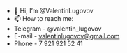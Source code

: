- 👋 Hi, I’m @ValentinLugovov
- 📫 How to reach me:
- Telegram - @valentin_lugovov
- E-mail - valentinlugovov@gmail.com
- Phone - 7 921 921 52 41

<!---
ValentinLugovov/ValentinLugovov is a ✨ special ✨ repository because its `README.md` (this file) appears on your GitHub profile.
You can click the Preview link to take a look at your changes.
--->
